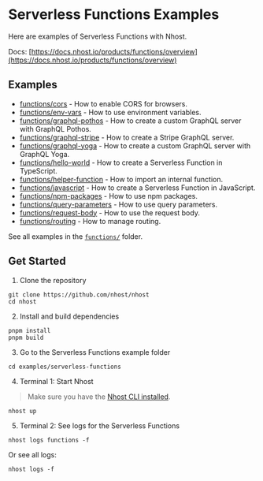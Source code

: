 # Serverless Functions Examples

Here are examples of Serverless Functions with Nhost.

Docs: [https://docs.nhost.io/products/functions/overview](https://docs.nhost.io/products/functions/overview)

## Examples

- [functions/cors](./functions/cors/index.ts) - How to enable CORS for browsers.
- [functions/env-vars](./functions/env-vars/index.ts) - How to use environment variables.
- [functions/graphql-pothos](./functions/graphql-pothos/index.ts) - How to create a custom GraphQL server with GraphQL Pothos.
- [functions/graphql-stripe](./functions/graphql-stripe/index.ts) - How to create a Stripe GraphQL server.
- [functions/graphql-yoga](./functions/graphql-yoga/index.ts) - How to create a custom GraphQL server with GraphQL Yoga.
- [functions/hello-world](./functions/hello-world/index.ts) - How to create a Serverless Function in TypeScript.
- [functions/helper-function](./functions/helper-function/index.ts) - How to import an internal function.
- [functions/javascript](./functions/javascript/index.ts) - How to create a Serverless Function in JavaScript.
- [functions/npm-packages](./functions/npm-packages/index.ts) - How to use npm packages.
- [functions/query-parameters](./functions/query-parameters/index.ts) - How to use query parameters.
- [functions/request-body](./functions/request-body/index.ts) - How to use the request body.
- [functions/routing](./functions/routing/index.ts) - How to manage routing.

See all examples in the [`functions/`](./functions/) folder.

## Get Started

1. Clone the repository

```
git clone https://github.com/nhost/nhost
cd nhost
```

2. Install and build dependencies

```
pnpm install
pnpm build
```

3. Go to the Serverless Functions example folder

```
cd examples/serverless-functions
```

4. Terminal 1: Start Nhost

> Make sure you have the [Nhost CLI installed](https://docs.nhost.io/platform/cli/local-development).

```
nhost up
```

5. Terminal 2: See logs for the Serverless Functions

```
nhost logs functions -f
```

Or see all logs:

```
nhost logs -f
```
